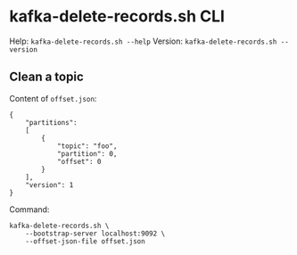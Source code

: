 # kafka-delete-records.sh CLI

Help: `kafka-delete-records.sh --help`
Version: `kafka-delete-records.sh --version`

## Clean a topic
Content of `offset.json`:
```
{
    "partitions":
    [
        {
            "topic": "foo",
            "partition": 0,
            "offset": 0
        }
    ],
    "version": 1
}
```

Command:
```
kafka-delete-records.sh \
	--bootstrap-server localhost:9092 \
	--offset-json-file offset.json
```